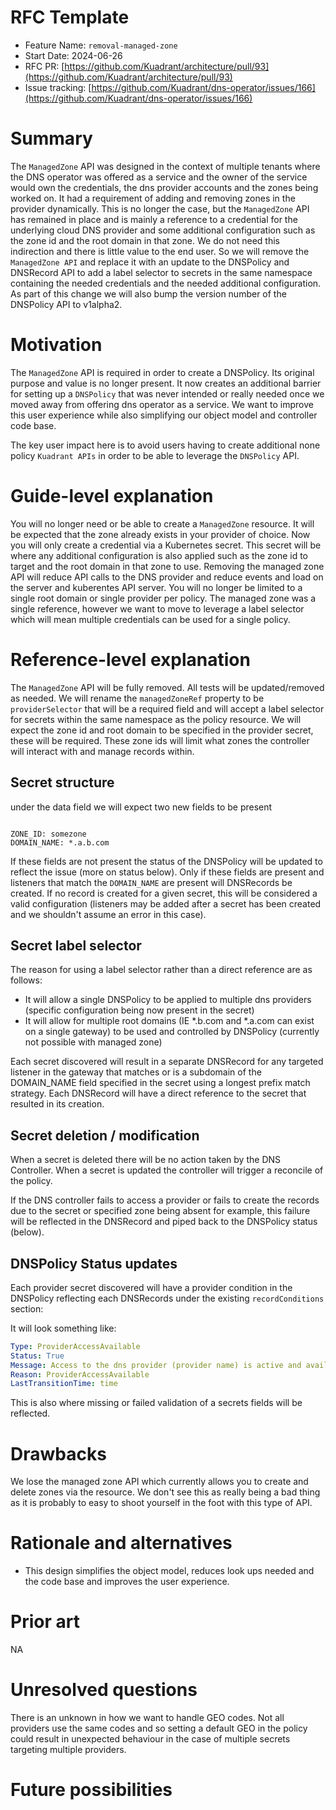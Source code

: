 # RFC Template

- Feature Name: `removal-managed-zone`
- Start Date: 2024-06-26
- RFC PR: [https://github.com/Kuadrant/architecture/pull/93](https://github.com/Kuadrant/architecture/pull/93)
- Issue tracking: [https://github.com/Kuadrant/dns-operator/issues/166](https://github.com/Kuadrant/dns-operator/issues/166)

# Summary
[summary]: #summary

The `ManagedZone` API was designed in the context of multiple tenants where the DNS operator was offered as a service and the owner of the service would own the credentials, the dns provider accounts and the zones being worked on. It had a requirement of adding and removing zones in the provider dynamically. This is no longer the case, but the `ManagedZone` API has remained in place and is mainly a reference to a credential for the underlying cloud DNS provider and some additional configuration such as the zone id and the root domain in that zone. We do not need this indirection and there is little value to the end user. So we will remove the `ManagedZone API` and replace it with an update to the DNSPolicy and DNSRecord API to add a label selector to secrets in the same namespace containing the needed credentials and the needed additional configuration. As part of this change we will also bump the version number of the DNSPolicy API to v1alpha2. 

# Motivation
[motivation]: #motivation

The `ManagedZone` API is required in order to create a DNSPolicy. Its original purpose and value is no longer present. It now creates an additional barrier for setting up a `DNSPolicy` that was never intended or really needed once we moved away from offering dns operator as a service. We want to improve this user experience while also simplifying our object model and controller code base.

The key user impact here is to avoid users having to create additional none policy `Kuadrant APIs` in order to be able to leverage the `DNSPolicy` API. 

# Guide-level explanation
[guide-level-explanation]: #guide-level-explanation

You will no longer need or be able to create a `ManagedZone` resource. It will be expected that the zone already exists in your provider of choice. Now you will only create a credential via a Kubernetes secret. This secret will be where any additional configuration is also applied such as the zone id to target and the root domain in that zone to use. Removing the managed zone API will reduce API calls to the DNS provider and reduce events and load on the server and kuberentes API server.
You will no longer be limited to a single root domain or single provider per policy. The managed zone was a single reference, however we want to move to leverage a label selector which will mean multiple credentials can be used for a single policy. 

# Reference-level explanation
[reference-level-explanation]: #reference-level-explanation

The `ManagedZone` API will be fully removed. All tests will be updated/removed as needed. We will rename the `managedZoneRef` property to be `providerSelector` that will be a required field and will accept a label selector for secrets within the same namespace as the policy resource. We will expect the zone id and root domain to be specified in the provider secret, these will be required. These zone ids will limit what zones the controller will interact with and manage records within. 

## Secret structure

under the data field we will expect two new fields to be present

```

ZONE_ID: somezone
DOMAIN_NAME: *.a.b.com

```

If these fields are not present the status of the DNSPolicy will be updated to reflect the issue (more on status below). Only if these fields are present and listeners that match the `DOMAIN_NAME` are present will DNSRecords be created. If no record is created for a given secret, this will be considered a valid configuration (listeners may be added after a secret has been created and we shouldn't assume an error in this case).


## Secret label selector

The reason for using a label selector rather than a direct reference are as follows:

- It will allow a single DNSPolicy to be applied to multiple dns providers (specific configuration being now present in the secret)
- It will allow for multiple root domains (IE *.b.com and *.a.com can exist on a single gateway) to be used and controlled by DNSPolicy (currently not possible with managed zone)

Each secret discovered will result in a separate DNSRecord for any targeted listener in the gateway that matches or is a subdomain of the DOMAIN_NAME field specified in the secret using a longest prefix match strategy. Each DNSRecord will have a direct reference to the secret that resulted in its creation. 

## Secret deletion / modification

When a secret is deleted there will be no action taken by the DNS Controller. When a secret is updated the controller will trigger a reconcile of the policy. 

If the DNS controller fails to access a provider or fails to create the records due to the secret or specified zone being absent for example, this failure will be reflected in the DNSRecord and piped back to the DNSPolicy status (below). 

## DNSPolicy Status updates

Each provider secret discovered will have a provider condition in the DNSPolicy reflecting each DNSRecords under the existing `recordConditions` section:

It will look something like:

```yaml
Type: ProviderAccessAvailable
Status: True
Message: Access to the dns provider (provider name) is active and available.
Reason: ProviderAccessAvailable
LastTransitionTime: time
```

This is also where missing or failed validation of a secrets fields will be reflected.

# Drawbacks
[drawbacks]: #drawbacks

We lose the managed zone API which currently allows you to create and delete zones via the resource. We don't see this as really being a bad thing as it is probably to easy to shoot yourself in the foot with this type of API. 

# Rationale and alternatives
[rationale-and-alternatives]: #rationale-and-alternatives

- This design simplifies the object model, reduces look ups needed and the code base and improves the user experience.

# Prior art
[prior-art]: #prior-art

NA

# Unresolved questions
[unresolved-questions]: #unresolved-questions

There is an unknown in how we want to handle GEO codes. Not all providers use the same codes and so setting a default GEO in the policy could result in unexpected behaviour in the case of multiple secrets targeting multiple providers. 

# Future possibilities
[future-possibilities]: #future-possibilities
